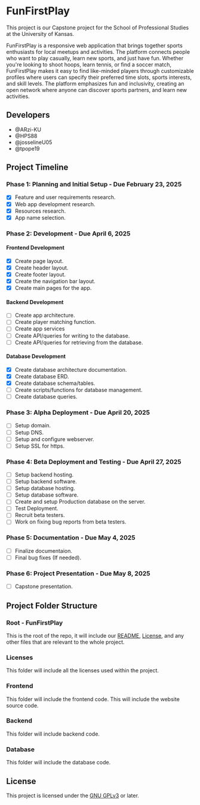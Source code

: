 # FunFirstPlay

This project is our Capstone project for the School of Professional Studies at the University of Kansas.

FunFirstPlay is a responsive web application that brings together sports enthusiasts for local meetups and activities. The platform connects people who want to play casually, learn new sports, and just have fun. Whether you're looking to shoot hoops, learn tennis, or find a soccer match, FunFirstPlay makes it easy to find like-minded players through customizable profiles where users can specify their preferred time slots, sports interests, and skill levels. The platform emphasizes fun and inclusivity, creating an open network where anyone can discover sports partners, and learn new activities.

## Developers

- @ARzi-KU
- @HPS88
- @josselineU05
- @tpope19

## Project Timeline

### Phase 1: Planning and Initial Setup - Due February 23, 2025

- [x] Feature and user requirements research.
- [x] Web app development research.
- [x] Resources research.
- [x] App name selection.

### Phase 2: Development - Due April 6, 2025

#### Frontend Development

- [x] Create page layout.
- [x] Create header layout.
- [x] Create footer layout.
- [x] Create the navigation bar layout.
- [x] Create main pages for the app.

#### Backend Development

- [ ] Create app architecture.
- [ ] Create player matching function.
- [ ] Create app services
- [ ] Create API/queries for writing to the database.
- [ ] Create API/queries for retrieving from the database.

#### Database Development

- [x] Create database architecture documentation.
- [x] Create database ERD.
- [x] Create database schema/tables.
- [ ] Create scripts/functions for database management.
- [ ] Create database queries.

### Phase 3: Alpha Deployment - Due April 20, 2025

- [ ] Setup domain.
- [ ] Setup DNS.
- [ ] Setup and configure webserver.
- [ ] Setup SSL for https.

### Phase 4: Beta Deployment and Testing - Due April 27, 2025

- [ ] Setup backend hosting.
- [ ] Setup backend software.
- [ ] Setup database hosting.
- [ ] Setup database software.
- [ ] Create and setup Production database on the server.
- [ ] Test Deployment.
- [ ] Recruit beta testers.
- [ ] Work on fixing bug reports from beta testers.

### Phase 5: Documentation - Due May 4, 2025

- [ ] Finalize documentaion.
- [ ] Final bug fixes \(If needed\).

### Phase 6: Project Presentation - Due May 8, 2025

- [ ] Capstone presentation.

## Project Folder Structure

### Root - FunFirstPlay

This is the root of the repo, it will include our [README](README.md), [License](./COPYING), and any other files that are relevant to the whole project.

### Licenses

This folder will include all the licenses used within the project.

### Frontend

This folder will include the frontend code. This will include the website source code.

### Backend

This folder will include backend code.

### Database

This folder will include the database code.

## License

This project is licensed under the [GNU GPLv3](./COPYING) or later.
